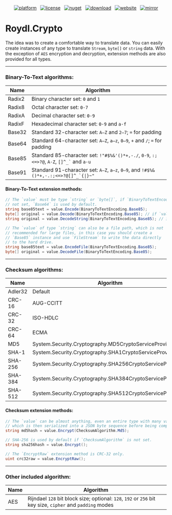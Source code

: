 <p align="center"><a href="https://dotnet.microsoft.com/download/dotnet/5.0"><img src="https://img.shields.io/badge/core-%3E=%20v5.0-lightgrey.svg?style=flat&logo=.net&logoColor=white" alt="platform"></a> &nbsp; <a href="https://github.com/Roydl/Crypto/blob/master/LICENSE.txt"><img src="https://img.shields.io/github/license/Roydl/Crypto.svg?style=flat" alt="license"></a> &nbsp; <a href="https://www.nuget.org/packages/Roydl.Crypto"><img src="https://img.shields.io/badge/nuget-%20v1.0.4-lightgrey.svg?style=flat&logo=nuget&logoColor=white" alt="nuget"></a> &nbsp; <a href="https://github.com/Roydl/Crypto/archive/master.zip"><img src="https://img.shields.io/badge/download-source-yellow.svg?style=flat" alt="download"></a> &nbsp; <a href="https://www.si13n7.com"><img src="https://img.shields.io/website/https/www.si13n7.com.svg?style=flat&down_color=red&down_message=offline&up_color=limegreen&up_message=online&logo=data%3Aimage%2Fpng%3Bbase64%2CiVBORw0KGgoAAAANSUhEUgAAAA4AAAAOCAYAAAAfSC3RAAAAAXNSR0IArs4c6QAAAARnQU1BAACxjwv8YQUAAAAJcEhZcwAADsMAAA7DAcdvqGQAAAEwSURBVDhPxZJNSgNBEIXnCp5AcCO4CmaTRRaKBhdCFkGCCKLgz2Y2RiQgCiqZzmi3CG4COj0X8ApewSt4Ba%2FQ9leZGpyVG8GComtq3qv3qmeS%2Fw9nikHMd5sVn3bqLx7zom1NcW8z%2F6G9CjoPm722rPEv45EJ21vD0O30AvX12IWDvTRsrPXrnjPlUYO0u3McVpZXhch5cnguZ7vVDWfpjRAZgPqc%2BIMEgKQe9Pfr0xn%2FBqZJjAUNQKilp5cC1gHYYz8Usc3OQsTz9HZWK5BMJwFDwrbWbuIXhfhg%2FDpWuE2mK5lEgQtiz4baU14u3V09i5peiipy6qVAxFWtZiflJiq8AAiIZx1CnxpStGmEpEHDZf4r2pUd%2BMjYxomoxJofo4L%2FHqyR57OF6vEvIkm%2BAYRc%2BWd4P97CAAAAAElFTkSuQmCC" alt="website"></a> &nbsp; <a href="https://www.si13n7.de"><img src="https://img.shields.io/website/https/www.si13n7.de.svg?style=flat&down_color=red&down_message=offline&label=mirror&up_color=limegreen&up_message=online&logo=data%3Aimage%2Fpng%3Bbase64%2CiVBORw0KGgoAAAANSUhEUgAAAA4AAAAOCAYAAAAfSC3RAAAAAXNSR0IArs4c6QAAAARnQU1BAACxjwv8YQUAAAAJcEhZcwAADsMAAA7DAcdvqGQAAAEwSURBVDhPxZJNSgNBEIXnCp5AcCO4CmaTRRaKBhdCFkGCCKLgz2Y2RiQgCiqZzmi3CG4COj0X8ApewSt4Ba%2FQ9leZGpyVG8GComtq3qv3qmeS%2Fw9nikHMd5sVn3bqLx7zom1NcW8z%2F6G9CjoPm722rPEv45EJ21vD0O30AvX12IWDvTRsrPXrnjPlUYO0u3McVpZXhch5cnguZ7vVDWfpjRAZgPqc%2BIMEgKQe9Pfr0xn%2FBqZJjAUNQKilp5cC1gHYYz8Usc3OQsTz9HZWK5BMJwFDwrbWbuIXhfhg%2FDpWuE2mK5lEgQtiz4baU14u3V09i5peiipy6qVAxFWtZiflJiq8AAiIZx1CnxpStGmEpEHDZf4r2pUd%2BMjYxomoxJofo4L%2FHqyR57OF6vEvIkm%2BAYRc%2BWd4P97CAAAAAElFTkSuQmCC" alt="mirror"></a></p>

# Roydl.Crypto

The idea was to create a comfortable way to translate data. You can easily create instances of any type to translate  `Stream`, `byte[]` or `string` data. With the exception of `AES` encryption and decryption, extension methods are also provided for all types.

---


### Binary-To-Text algorithms:

| Name | Algorithm |
| ---- | ---- |
| Radix2 | Binary character set: `0` and `1` |
| Radix8 | Octal character set: `0-7` |
| RadixA | Decimal character set: `0-9` |
| RadixF | Hexadecimal character set: `0-9` and `a-f` |
| Base32 | Standard 32-character set: `A–Z` and `2–7`; `=` for padding |
| Base64 | Standard 64-character set: `A–Z`, `a–z`, `0–9`, `+` and `/`; `=` for padding |
| Base85 | Standard 85-character set: `!"#$%&'()*+,-./`, `0-9`, `:;<=>?@`, `A-Z`, <code>[]^_&#96;</code> and `a-u` |
| Base91 | Standard 91-character set: `A–Z`, `a–z`, `0–9`, and <code>!&#35;$%&amp;()*+,-.:;&lt;=&gt;?@[]^_&#96;{&#124;}~&quot;</code> |

#### Binary-To-Text extension methods:
```cs
// The `value` must be type `string` or `byte[]`, if `BinaryToTextEncoding` is
// not set, `Base64` is used by default.
string base85text = value.Encode(BinaryToTextEncoding.Base85);
byte[] original = value.Decode(BinaryToTextEncoding.Base85); // if `value` to decode is `byte[]`
string original = value.DecodeString(BinaryToTextEncoding.Base85); // if `value` to decode is `string`

// The `value` of type `string` can also be a file path, which is not
// recommended for large files, in this case you should create a
// `Base85` instance and use `FileStream` to write the data directly
// to the hard drive. 
string base85text = value.EncodeFile(BinaryToTextEncoding.Base85);
byte[] original = value.DecodeFile(BinaryToTextEncoding.Base85);
```

---

### Checksum algorithms:

| Name | Algorithm |
| ---- | ---- |
| Adler32 | Default |
| CRC-16 | AUG-CCITT |
| CRC-32 | ISO-HDLC |
| CRC-64 | ECMA |
| MD5 | System.Security.Cryptography.MD5CryptoServiceProvider() |
| SHA-1 | System.Security.Cryptography.SHA1CryptoServiceProvider() |
| SHA-256 | System.Security.Cryptography.SHA256CryptoServiceProvider() |
| SHA-384 | System.Security.Cryptography.SHA384CryptoServiceProvider() |
| SHA-512 | System.Security.Cryptography.SHA512CryptoServiceProvider() |

#### Checksum extension methods:
```cs
// The `value` can be almost anything, even an entire type with many values,
// which is then serialized into a JSON byte sequence before being computed. 
string md5hash = value.Encrypt(ChecksumAlgorithm.Md5);

// SHA-256 is used by default if `ChecksumAlgorithm` is not set.
string sha256hash = value.Encrypt();

// The `EncryptRaw` extension method is CRC-32 only.
uint crc32raw = value.EncryptRaw();
```

---

### Other included algorithm:

| Name | Algorithm |
| ---- | ---- |
| AES | Rijndael `128` bit block size; optional: `128`, `192` or `256` bit key size, `cipher` and `padding` modes |
